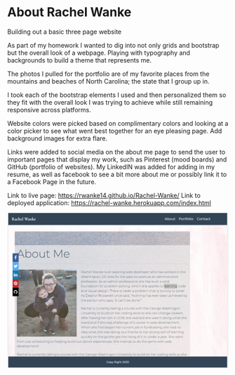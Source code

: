 # About Rachel Wanke
Building out a basic three page website 

As part of my homework I wanted to dig into not only grids and bootstrap but the overall look of a webpage. Playing with typography and backgrounds to build a theme that represents me.

The photos I pulled for the portfolio are of my favorite places from the mountains and beaches of North Carolina; the state that I group up in.

I took each of the bootstrap elements I used and then personalized them so they fit with the overall look I was trying to achieve while still remaining responsive across platforms. 

Website colors were picked based on complimentary colors and looking at a color picker to see what went best together for an eye pleasing page. Add background images for extra flare.

Links were added to social media on the about me page to send the user to important pages that display my work, such as Pinterest (mood boards) and GitHub (portfolio of websites). My LinkedIN was added for adding in my resume, as well as facebook to see a bit more about me or possibly link it to a Facebook Page in the future.

Link to live page: https://rwanke14.github.io/Rachel-Wanke/
Link to deployed application: https://rachel-wanke.herokuapp.com/index.html

![Photo of Main Page](./public/assets/images/aboutmepage.png)

